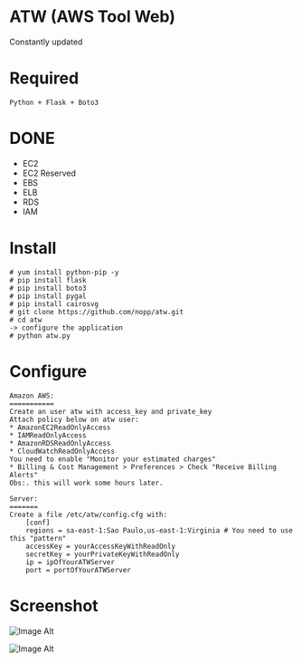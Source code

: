 # ATW (AWS Tool Web)

Constantly updated

Required
========
	Python + Flask + Boto3
	
DONE
====
* EC2
* EC2 Reserved
* EBS
* ELB
* RDS
* IAM

Install
=======
	# yum install python-pip -y
	# pip install flask
	# pip install boto3
	# pip install pygal
	# pip install cairosvg
	# git clone https://github.com/nopp/atw.git
	# cd atw
	-> configure the application
	# python atw.py

Configure
=========

	Amazon AWS:
	===========
	Create an user atw with access_key and private_key
	Attach policy below on atw user:
	* AmazonEC2ReadOnlyAccess
	* IAMReadOnlyAccess
	* AmazonRDSReadOnlyAccess
	* CloudWatchReadOnlyAccess
	You need to enable "Monitor your estimated charges"
	* Billing & Cost Management > Preferences > Check "Receive Billing Alerts"
	Obs:. this will work some hours later.

	Server:
	=======
	Create a file /etc/atw/config.cfg with:
		[conf]
		regions = sa-east-1:Sao Paulo,us-east-1:Virginia # You need to use this "pattern"
		accessKey = yourAccessKeyWithReadOnly
		secretKey = yourPrivateKeyWithReadOnly
		ip = ipOfYourATWServer
		port = portOfYourATWServer

Screenshot
==========
![Image Alt](http://i66.tinypic.com/4tr2o4.png)

![Image Alt](http://i64.tinypic.com/zwkbd0.png)

